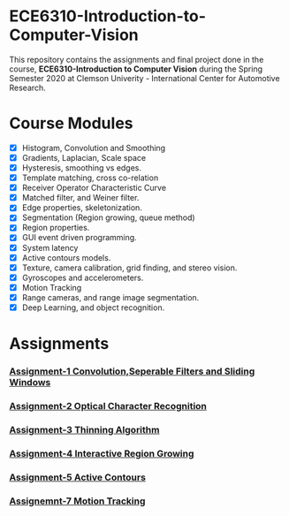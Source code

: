 # ECE6310-Introduction-to-Computer-Vision

This repository contains the assignments and final project done in the course, **ECE6310-Introduction to Computer Vision** during the Spring Semester 2020 at Clemson Univerity - International Center for Automotive Research.

# Course Modules
- [x] Histogram, Convolution and Smoothing
- [x] Gradients, Laplacian, Scale space
- [x] Hysteresis, smoothing vs edges.
- [x] Template matching, cross co-relation
- [x] Receiver Operator Characteristic Curve
- [x] Matched filter, and Weiner filter.
- [x] Edge properties, skeletonization.
- [x] Segmentation (Region growing, queue method)
- [x] Region properties.
- [x] GUI event driven programming.
- [x] System latency
- [x] Active contours models.
- [x] Texture, camera calibration, grid finding, and stereo vision.
- [x] Gyroscopes and accelerometers.
- [x] Motion Tracking
- [x] Range cameras, and range image segmentation.
- [x] Deep Learning, and object recognition.

# Assignments
### [Assignment-1 Convolution,Seperable Filters and Sliding Windows](https://github.com/Huzefa-Kagalwala/ECE6310-Introduction-to-Computer-Vision/tree/master/1-Convolution%2CSeperable%20Filters%20and%20Sliding%20Windows)
### [Assignment-2 Optical Character Recognition](https://github.com/Huzefa-Kagalwala/ECE6310-Introduction-to-Computer-Vision/tree/master/2-Optical%20Character%20Recognition)
### [Assignment-3 Thinning Algorithm](https://github.com/Huzefa-Kagalwala/ECE6310-Introduction-to-Computer-Vision/tree/master/3-Thinning%20Algorithm)
### [Assignment-4 Interactive Region Growing](https://github.com/Huzefa-Kagalwala/ECE6310-Introduction-to-Computer-Vision/tree/master/4-Interactive%20Region%20Growing)
### [Assignment-5 Active Contours](https://github.com/Huzefa-Kagalwala/ECE6310-Introduction-to-Computer-Vision/tree/master/5-Active%20Contours)
### [Assignemnt-7 Motion Tracking](https://github.com/Huzefa-Kagalwala/ECE6310-Introduction-to-Computer-Vision/tree/master/7-Motion%20Tracking)